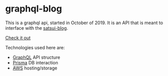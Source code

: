 # graphql-blog
This is a graphql api, started in October of 2019. It is an API that is meant to interface with the [satsui-blog](https://github.com/Jarship/satsui-blog). 

[Check it out](https://satsui.com/api/play)

Technologies used here are:
* [GraphQL](https://graphql.org/) API structure
* [Prisma](https://www.prisma.io/) DB interaction
* [AWS](https://aws.amazon.com/) hosting/storage
